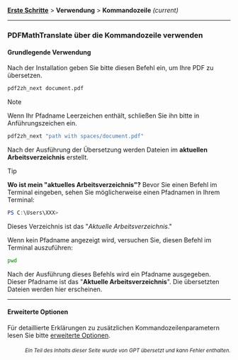 [**Erste Schritte**](./erste-schritte.md) > **Verwendung** > **Kommandozeile** _(current)_

---

### PDFMathTranslate über die Kommandozeile verwenden

#### Grundlegende Verwendung

Nach der Installation geben Sie bitte diesen Befehl ein, um Ihre PDF zu übersetzen.

```bash
pdf2zh_next document.pdf
```

> [!NOTE]
> 
> Wenn Ihr Pfadname Leerzeichen enthält, schließen Sie ihn bitte in Anführungszeichen ein.
> 
> ```bash
> pdf2zh_next "path with spaces/document.pdf"
>

Nach der Ausführung der Übersetzung werden Dateien im **aktuellen Arbeitsverzeichnis** erstellt.

> [!TIP]
> **Wo ist mein "aktuelles Arbeitsverzeichnis"?**
> Bevor Sie einen Befehl im Terminal eingeben, sehen Sie möglicherweise einen Pfadnamen in Ihrem Terminal:
> 
> ```powershell
> PS C:\Users\XXX>
> ```
> 
> Dieses Verzeichnis ist das "*Aktuelle Arbeitsverzeichnis*."
> 
> Wenn kein Pfadname angezeigt wird, versuchen Sie, diesen Befehl im Terminal auszuführen:
> 
> ```bash
> pwd
> ```
> 
> Nach der Ausführung dieses Befehls wird ein Pfadname ausgegeben. Dieser Pfadname ist das "**Aktuelle Arbeitsverzeichnis**". Die übersetzten Dateien werden hier erscheinen.

---

#### Erweiterte Optionen

Für detaillierte Erklärungen zu zusätzlichen Kommandozeilenparametern lesen Sie bitte [erweiterte Optionen](./../advanced/advanced.md).

<div align="right"> 
<h6><small>Ein Teil des Inhalts dieser Seite wurde von GPT übersetzt und kann Fehler enthalten.</small></h6>